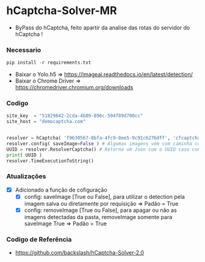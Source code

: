 # hCaptcha-Solver-MR

- ByPass do hCaptcha, feito apartir da analise das rotas do servidor do hCaptcha !

### Necessario
```python
pip install -r requirements.txt
```

- Baixar o Yolo.h5 => https://imageai.readthedocs.io/en/latest/detection/
- Baixar o Chrome Driver => https://chromedriver.chromium.org/downloads

### Codigo

```python
site_key  = "51829642-2cda-4b09-896c-594f89d700cc"
site_host = "democaptcha.com"


resolver = hCaptcha( 'f9630567-8bfa-4fc9-8ee5-9c91c6276dff', 'cfcaptcha.audiograb.net' )
resolver.config( saveImage=False ) # Algumas imagens vem com caminha com /, utilizando save image False ele requisita sem salvar a imagem
UUID = resolver.ResolverCaptcha() # Retorna um Json com o UUID caso consiga resolver  e tambem e printado no console
print( UUID )
resolver.TimeExecutionToString()

```

### Atualizações

- [x] Adicionado a função de cofiguração
    - [x] config: saveImage [True ou False], para utilizar o detection pela imagem salva ou diretamente por requisição => Padão = True
    - [x] config: removeImage [True ou False], para apagar ou não as imagens detectadas da pasta, removeImage somente para saveImage True => Padão = True

### Codigo de Referência
- https://github.com/backslash/hCaptcha-Solver-2.0